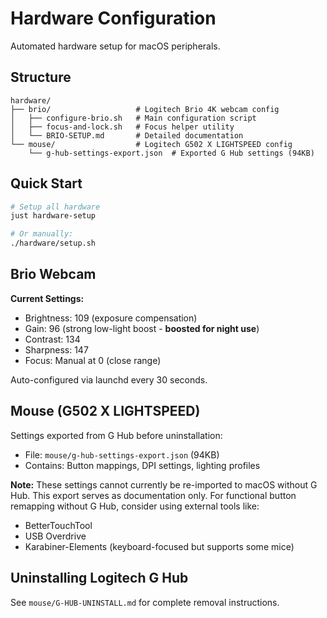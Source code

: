 # Hardware Configuration

Automated hardware setup for macOS peripherals.

## Structure

```
hardware/
├── brio/                   # Logitech Brio 4K webcam config
│   ├── configure-brio.sh   # Main configuration script
│   ├── focus-and-lock.sh   # Focus helper utility
│   └── BRIO-SETUP.md       # Detailed documentation
└── mouse/                  # Logitech G502 X LIGHTSPEED config
    └── g-hub-settings-export.json  # Exported G Hub settings (94KB)
```

## Quick Start

```bash
# Setup all hardware
just hardware-setup

# Or manually:
./hardware/setup.sh
```

## Brio Webcam

**Current Settings:**
- Brightness: 109 (exposure compensation)
- Gain: 96 (strong low-light boost - **boosted for night use**)
- Contrast: 134
- Sharpness: 147
- Focus: Manual at 0 (close range)

Auto-configured via launchd every 30 seconds.

## Mouse (G502 X LIGHTSPEED)

Settings exported from G Hub before uninstallation:
- File: `mouse/g-hub-settings-export.json` (94KB)
- Contains: Button mappings, DPI settings, lighting profiles

**Note:** These settings cannot currently be re-imported to macOS without G Hub. This export serves as documentation only. For functional button remapping without G Hub, consider using external tools like:
- BetterTouchTool
- USB Overdrive
- Karabiner-Elements (keyboard-focused but supports some mice)

## Uninstalling Logitech G Hub

See `mouse/G-HUB-UNINSTALL.md` for complete removal instructions.
